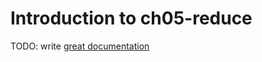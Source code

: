 # Introduction to ch05-reduce

TODO: write [great documentation](http://jacobian.org/writing/what-to-write/)
